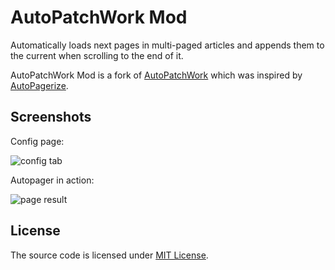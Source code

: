 AutoPatchWork Mod
==========

Automatically loads next pages in multi-paged articles and appends them to the current when scrolling to the end of it.

AutoPatchWork Mod is a fork of [AutoPatchWork](https://github.com/os0x/AutoPatchWork) which was inspired by [AutoPagerize](http://autopagerize.net).

Screenshots
-------

Config page:

![config tab](https://dithersky.files.wordpress.com/2014/08/preferences.png)

Autopager in action:

![page result](https://dithersky.files.wordpress.com/2014/08/demo_separator.png)

License
-------

The source code is licensed under [MIT License](https://opensource.org/licenses/MIT).
